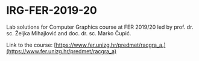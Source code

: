# IRG-FER-2019-20
Lab solutions for Computer Graphics course at FER 2019/20 led by prof. dr. sc. Željka Mihajlović  and doc. dr. sc. Marko Čupić.

Link to the course: [https://www.fer.unizg.hr/predmet/racgra_a.](https://www.fer.unizg.hr/predmet/racgra_a)
